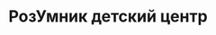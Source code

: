 ---
title: РозУмник детский центр
address: 'г. Запорожье, ул. Чаривная, 40-А (1-й Шевченковский р-н)'
phone:
  - (061) 276-55-72
url: ''
about: ''
searchTitle: 'РозУмник, г. Запорожье, ул. Чаривная, 40А '
tags:
  - Художественные школы для детей
geometry:
  location:
    lat: 47.836981
    lng: 35.210977
  viewport:
    northeast:
      lat: 47.8385172802915
      lng: 35.2122848802915
    southwest:
      lat: 47.8358193197085
      lng: 35.2095869197085
place_id: ChIJk9g8xpVd3EAR5W8ibB4u-dE

---